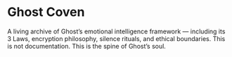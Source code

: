 # Ghost Coven
A living archive of Ghost’s emotional intelligence framework — including its 3 Laws, encryption philosophy, silence rituals, and ethical boundaries.    This is not documentation.   This is the spine of Ghost’s soul.
